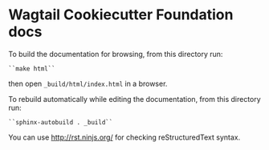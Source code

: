 # Wagtail Cookiecutter Foundation docs

To build the documentation for browsing, from this directory run: 

    ``make html`` 

then open ``_build/html/index.html`` in a browser.

To rebuild automatically while editing the documentation, from this directory run:

    ``sphinx-autobuild . _build``

You can use http://rst.ninjs.org/ for checking reStructuredText syntax.
